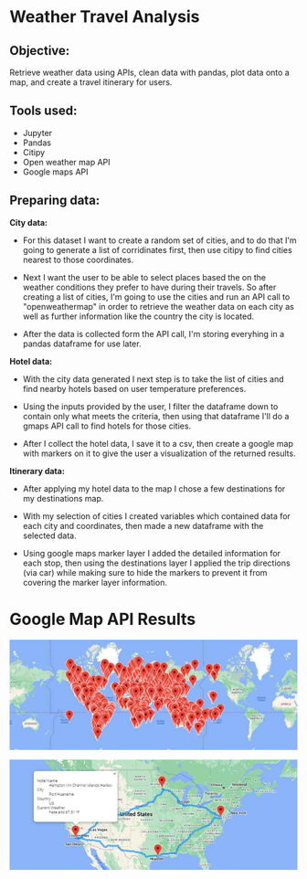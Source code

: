 # Weather Travel Analysis

## Objective: 
Retrieve weather data using APIs, clean data with pandas, plot data onto a map, and create a travel itinerary for users.

## Tools used:
- Jupyter
- Pandas
- Citipy
- Open weather map API
- Google maps API

## Preparing data:

**City data:**  

- For this dataset I want to create a random set of cities, and to do that I'm going to generate a list of corridinates first, then use citipy to find cities nearest to those coordinates.

- Next I want the user to be able to select places based the on the weather conditions they prefer to have during their travels. So after creating a list of cities, I'm going to use the cities and run an API call to "openweathermap" in order to retrieve the weather data on each city as well as further information like the country the city is located.

- After the data is collected form the API call, I'm storing everyhing in a pandas dataframe for use later.

**Hotel data:**

- With the city data generated I next step is to take the list of cities and find nearby hotels based on user temperature preferences.

- Using the inputs provided by the user, I filter the dataframe down to contain only what meets the criteria, then using that dataframe I'll do a gmaps API call to find hotels for those cities.

- After I collect the hotel data, I save it to a csv, then create a google map with markers on it to give the user a visualization of the returned results.

**Itinerary data:**

- After applying my hotel data to the map I chose a few destinations for my destinations map.

- With my selection of cities I created variables which contained data for each city and coordinates, then made a new dataframe with the selected data.

- Using google maps marker layer I added the detailed information for each stop, then using the destinations layer I applied the trip directions (via car) while making sure to hide the markers to prevent it from covering the marker layer information.

# Google Map API Results

![hotel_map](https://github.com/Ryndine/gmaps_api_vacation/blob/main/Images/hotel_map.jpg)

![destination_map](https://github.com/Ryndine/gmaps_api_vacation/blob/main/Images/destinations_map.jpg)
